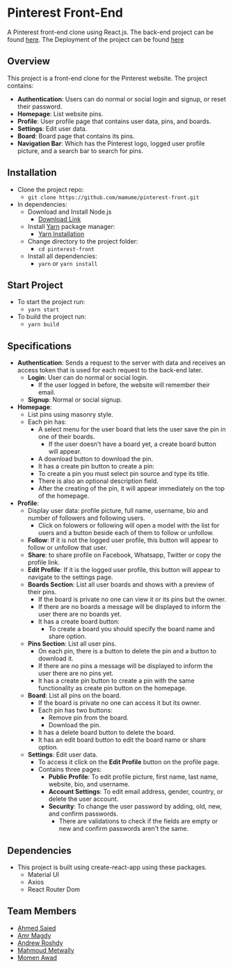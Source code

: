 # Pinterest Front-End

A Pinterest front-end clone using React.js. The back-end project can be found [here](https://github.com/mamume/pinterest-back/). The Deployment of the project can be found [here](http://3.132.156.164/)

## Overview

This project is a front-end clone for the Pinterest website. The project contains:
- **Authentication**: Users can do normal or social login and signup, or reset their password.
- **Homepage**: List website pins.
- **Profile**: User profile page that contains user data, pins, and boards.
- **Settings**: Edit user data.
- **Board**: Board page that contains its pins.
- **Navigation Bar**: Which has the Pinterest logo, logged user profile picture, and a search bar to search for pins.

## Installation

- Clone the project repo:
  - `git clone https://github.com/mamume/pinterest-front.git`
- In dependencies:
  - Download and Install Node.js
    - [Download Link](https://nodejs.org/en/download/)
  - Install [Yarn](https://classic.yarnpkg.com/en/) package manager:
    - [Yarn Installation](https://classic.yarnpkg.com/lang/en/docs/install)
  - Change directory to the project folder:
    - `cd pinterest-front`
  - Install all dependencies:
    - `yarn` or `yarn install`

## Start Project

- To start the project run:
  - `yarn start`
- To build the project run:
  - `yarn build`

## Specifications

- **Authentication**: Sends a request to the server with data and receives an access token that is used for each request to the back-end later.
  - **Login**: User can do normal or social login.
    - If the user logged in before, the website will remember their email.
  - **Signup**: Normal or social signup.
- **Homepage**:
  - List pins using masonry style.
  - Each pin has:
    - A select menu for the user board that lets the user save the pin in one of their boards.
      - If the user doesn't have a board yet, a create board button will appear.
    - A download button to download the pin.
    - It has a create pin button to create a pin:
    - To create a pin you must select pin source and type its title.
    - There is also an optional description field.
    - After the creating of the pin, it will appear immediately on the top of the homepage.
- **Profile**:
  - Display user data: profile picture, full name, username, bio and number of followers and following users.
    - Click on folowers or following will open a model with the list for users and a button beside each of them to follow or unfollow.
  - **Follow**: If it is not the logged user profile, this button will appear to follow or unfollow that user.
  - **Share**: to share profile on Facebook, Whatsapp, Twitter or copy the profile link.
  - **Edit Profile**: If it is the logged user profile, this button will appear to navigate to the settings page.
  - **Boards Section**: List all user boards and shows with a preview of their pins.
    - If the board is private no one can view it or its pins but the owner.
    - If there are no boards a message will be displayed to inform the user there are no boards yet.
    - It has a create board button:
      - To create a board you should specify the board name and share option.
  - **Pins Section**: List all user pins.
    - On each pin, there is a button to delete the pin and a button to download it.
    - If there are no pins a message will be displayed to inform the user there are no pins yet.
    - It has a create pin button to create a pin with the same functionality as create pin button on the homepage.
  - **Board**: List all pins on the board.
    - If the board is private no one can access it but its owner.
    - Each pin has two buttons:
      - Remove pin from the board.
      - Download the pin.
    - It has a delete board button to delete the board.
    - It has an edit board button to edit the board name or share option.
  - **Settings**: Edit user data.
    - To access it click on the **Edit Profile** button on the profile page.
    - Contains three pages:
      - **Public Profile**: To edit profile picture, first name, last name, website, bio, and username.
      - **Account Settings**: To edit email address, gender, country, or delete the user account.
      - **Security**: To change the user password by adding, old, new, and confirm passwords.
        - There are validations to check if the fields are empty or new and confirm passwords aren't the same.

## Dependencies

- This project is built using create-react-app using these packages.
  - Material UI
  - Axios
  - React Router Dom

## Team Members

- [Ahmed Saied](https://github.com/AhmedSaied94)
- [Amr Magdy](https://github.com/Amr-Magdy95)
- [Andrew Roshdy](https://github.com/andrew-roshdy13)
- [Mahmoud Metwally](https://github.com/mamume)
- [Momen Awad](https://github.com/momen-awad)
